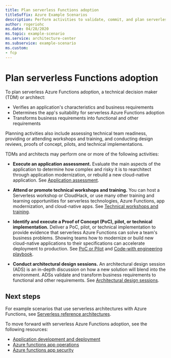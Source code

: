 ```yaml
---
title: Plan serverless Functions adoption
titleSuffix: Azure Example Scenarios
description: Perform activities to validate, commit, and plan serverless Azure Functions adoption.
author: rogeriohc
ms.date: 04/28/2020
ms.topic: example-scenario
ms.service: architecture-center
ms.subservice: example-scenario
ms.custom:
- fcp
---
```

# Plan serverless Functions adoption

To plan serverless Azure Functions adoption, a technical decision maker (TDM) or architect:
- Verifies an application's characteristics and business requirements
- Determines the app's suitability for serverless Azure Functions adoption
- Transforms business requirements into functional and other requirements

Planning activities also include assessing technical team readiness, providing or attending workshops and training, and conducting design reviews, proofs of concept, pilots, and technical implementations.

TDMs and architects may perform one or more of the following activities:

- **Execute an application assessment.** Evaluate the main aspects of the application to determine how complex and risky it is to rearchitect through application modernization, or rebuild a new cloud-native application. See [Application assessment](./application-assessment.md).

- **Attend or promote technical workshops and training.** You can host a Serverless workshop or CloudHack, or use many other training and learning opportunities for serverless technologies, Azure Functions, app modernization, and cloud-native apps. See [Technical workshops and training](./technical-training.md).

- **Identify and execute a Proof of Concept (PoC), pilot, or technical implementation.** Deliver a PoC, pilot, or technical implementation to provide evidence that serverless Azure Functions can solve a team's business problems. Showing teams how to modernize or build new cloud-native applications to their specifications can accelerate deployment to production. See [PoC or Pilot](./poc-pilot.md) and [Code-with engineering playbook](./code-with.md).

- **Conduct architectural design sessions.** An architectural design session (ADS) is an in-depth discussion on how a new solution will blend into the environment. ADSs validate and transform business requirements to functional and other requirements. See [Architectural design sessions](./ads.md).


## Next steps
For example scenarios that use serverless architectures with Azure Functions, see [Serverless reference architectures](./reference-architectures.md).

To move forward with serverless Azure Functions adoption, see the following resources:

- [Application development and deployment](./application-development.md)
- [Azure functions app operations](./functions-app-operations.md)
- [Azure functions app security](./functions-app-security.md)
